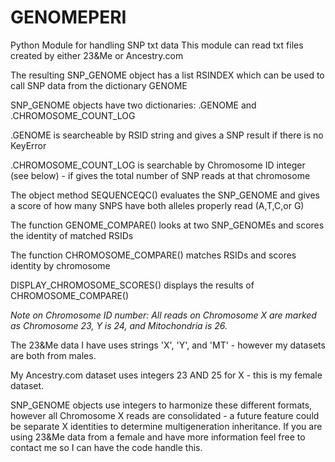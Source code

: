 # GENOMEPERI
Python Module for handling SNP txt data
This module can read txt files created by either 23&Me or Ancestry.com

The resulting SNP_GENOME object has a list RSINDEX which can be used to call SNP data from the dictionary GENOME

SNP_GENOME objects have two dictionaries: .GENOME and .CHROMOSOME_COUNT_LOG

.GENOME is searcheable by RSID string and gives a SNP result if there is no KeyError

.CHROMOSOME_COUNT_LOG is searchable by Chromosome ID integer (see below) - if gives the total number of SNP reads at that chromosome

The object method SEQUENCEQC() evaluates the SNP_GENOME and gives a score of how many SNPS have both alleles properly read (A,T,C,or G)

The function GENOME_COMPARE() looks at two SNP_GENOMEs and scores the identity of matched RSIDs

The function CHROMOSOME_COMPARE() matches RSIDs and scores identity by chromosome

DISPLAY_CHROMOSOME_SCORES() displays the results of CHROMOSOME_COMPARE()

*Note on Chromosome ID number: All reads on Chromosome X are marked as Chromosome 23, Y is 24, and Mitochondria is 26.*

The 23&Me data I have uses strings 'X', 'Y', and 'MT' - however my datasets are both from males.

My Ancestry.com dataset uses integers 23 AND 25 for X - this is my female dataset.

SNP_GENOME objects use integers to harmonize these different formats, however all 
Chromosome X reads are consolidated - a future feature could be separate X identities to determine multigeneration inheritance. 
If you are using 23&Me data from a female and have more information feel free to contact me so I can have the code handle this.
